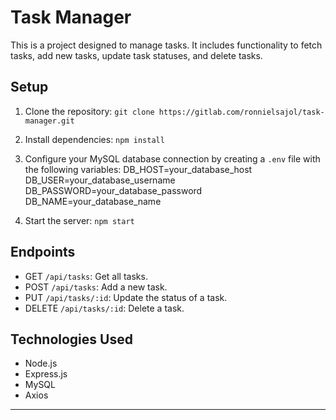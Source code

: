 # Task Manager

This is a project designed to manage tasks. It includes functionality to fetch tasks, add new tasks, update task statuses, and delete tasks.

## Setup

1. Clone the repository: `git clone https://gitlab.com/ronnielsajol/task-manager.git`
2. Install dependencies: `npm install`
3. Configure your MySQL database connection by creating a `.env` file with the following variables:
DB_HOST=your_database_host
DB_USER=your_database_username
DB_PASSWORD=your_database_password
DB_NAME=your_database_name

4. Start the server: `npm start`

## Endpoints

- GET `/api/tasks`: Get all tasks.
- POST `/api/tasks`: Add a new task.
- PUT `/api/tasks/:id`: Update the status of a task.
- DELETE `/api/tasks/:id`: Delete a task.

## Technologies Used

- Node.js
- Express.js
- MySQL
- Axios


---
